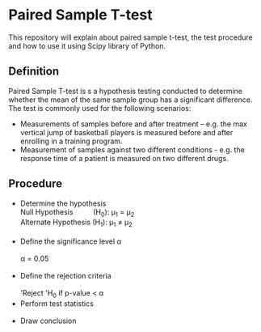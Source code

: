 # Paired Sample T-test
This repository will explain about paired sample t-test, the test procedure and how to use it using Scipy library of Python.

## Definition
Paired Sample T-test is s a hypothesis testing conducted to determine whether the mean of the same sample group has a significant difference. The test is commonly used for the following scenarios:
* Measurements of samples before and after treatment – e.g. the max vertical jump of basketball players is measured before and after enrolling in a training program.
* Measurement of samples against two different conditions - e.g. the response time of a patient is measured on two different drugs.

## Procedure
* Determine the hypothesis <br> 
  Null Hypothesis &emsp; &emsp; (H<sub>0</sub>):  &mu;<sub>1</sub> = &mu;<sub>2</sub> <br>
  Alternate Hypothesis (H<sub>1</sub>):  &mu;<sub>1</sub>  &#8800; &mu;<sub>2</sub> <br>  <br>
* Define the significance level &alpha; <br>  
  &alpha; = 0.05 <br>  <br>
* Define the rejection criteria <br>  
  'Reject 'H<sub>0</sub> if p-value < &alpha;  <br>
* Perform test statistics <br>  <br>
* Draw conclusion
